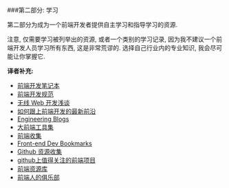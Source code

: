 ###第二部分: 学习

第二部分为成为一个前端开发者提供自主学习和指导学习的资源.

注意, 仅需要学习被列举出的资源, 或者一个类别的学习记录, 因为我不建议一个前端开发人员学习所有东西, 这是非常荒谬的. 选择自己行业内的专业知识, 我会尽可能让你掌握它.

**译者补充:**

* [前端开发笔记本](http://wiki.jikexueyuan.com/project/fend_note/)
* [前端开发规范](http://wiki.jikexueyuan.com/project/web-development/)
* [无线 Web 开发浅谈](http://am-team.github.io/amg/dev-exp-doc.html#无线web开发简介)
* [如何跟上前端开发的最新前沿](https://uptodate.frontendrescue.org/zh/)
* [Engineering Blogs](https://github.com/kilimchoi/engineering-blogs)
* [大前端工具集](https://github.com/nieweidong/fetool)
* [前端收集](https://github.com/foru17/front-end-collect)
* [Front-end Dev Bookmarks](https://github.com/dypsilon/frontend-dev-bookmarks)
* [Github 资源收集](http://segmentfault.com/a/1190000003510001)
* [github上值得关注的前端项目](http://segmentfault.com/a/1190000002804472)
* [前端资源库](http://www.awesomes.cn/)
* [前端人的俱乐部](http://f2er.club/)

